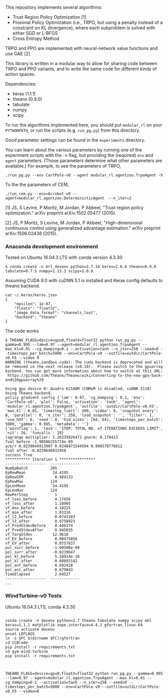This repository implements several algorithms:

- Trust Region Policy Optimization [1]
- Proximal Policy Optimization (i.e., TRPO, but using a penalty instead of a constraint on KL divergence), where each subproblem is solved with either SGD or L-BFGS
- Cross Entropy Method

TRPO and PPO are implemented with neural-network value functions and use GAE [2].


This library is written in a modular way to allow for sharing code between TRPO and PPO variants, and to write the same code for different kinds of action spaces.

Dependencies:

- keras (1.1.1)
- theano (0.9.0)
- tabulate
- numpy
- scipy


To run the algorithms implemented here, you should put `modular_rl` on your `PYTHONPATH`, or run the scripts (e.g. `run_pg.py`) from this directory.

Good parameter settings can be found in the `experiments` directory.

You can learn about the various parameters by running one of the experiment scripts with the `-h` flag, but providing the (required) `env` and `agent` parameters. (Those parameters determine what other parameters are available.) For example, to see the parameters of TRPO,

    ./run_pg.py --env CartPole-v0 --agent modular_rl.agentzoo.TrpoAgent -h

To the the parameters of CEM,

    ./run_cem.py --env=Acrobot-v0 --agent=modular_rl.agentzoo.DeterministicAgent  --n_iter=2


[1] JS, S Levine, P Moritz, M Jordan, P Abbeel, "Trust region policy optimization." arXiv preprint arXiv:1502.05477 (2015).

[2] JS, P Moritz, S Levine, M Jordan, P Abbeel, "High-dimensional continuous control using generalized advantage estimation." arXiv preprint arXiv:1506.02438 (2015).


### Anaconda development environment
Tested on Ubuntu 16.04.3 LTS with conda version 4.3.30
```
$ conda create -n mrl_devenv python=2.7.14 keras=2.0.8 theano=0.9.0 tabulate=0.7.5 numpy=1.13.3 scipy=1.0.0
```
Assuming CUDA 8.0 with cuDNN 5.1 is installed and Keras config defaults to theano backend.
```
cat ~/.keras/keras.json
{
    "epsilon": 1e-07,
    "floatx": "float32",
    "image_data_format": "channels_last",
    "backend": "theano"
}
```
The code works
```
$ THEANO_FLAGS=device=gpu0,floatX=float32 python run_pg.py --gamma=0.995 --lam=0.97 --agent=modular_rl.agentzoo.TrpoAgent --max_kl=0.01 --cg_damping=0.1 --activation=tanh --n_iter=250 --seed=0 --timesteps_per_batch=5000 --env=CartPole-v0 --outfile=outdir/CartPole-v0.h5 --video 0
WARNING (theano.sandbox.cuda): The cuda backend is deprecated and will be removed in the next release (v0.10).  Please switch to the gpuarray backend. You can get more information about how to switch at this URL:
 https://github.com/Theano/Theano/wiki/Converting-to-the-new-gpu-back-end%28gpuarray%29

Using gpu device 0: Quadro K2100M (CNMeM is disabled, cuDNN 5110)
Using Theano backend.
policy gradient config {'lam': 0.97, 'cg_damping': 0.1, 'env': 'CartPole-v0', 'plot': False, 'activation': 'tanh', 'agent': 'modular_rl.agentzoo.TrpoAgent', 'outfile': 'outdir/CartPole-v0.h5', 'max_kl': 0.01, 'timestep_limit': 200, 'video': 0, 'snapshot_every': 0, 'parallel': 0, 'n_iter': 250, 'load_snapshot': '', 'filter': 1, 'use_hdf': 0, 'seed': 0, 'hid_sizes': [64, 64], 'timesteps_per_batch': 5000, 'gamma': 0.995, 'metadata': ''}
{'warnflag': 1, 'task': 'STOP: TOTAL NO. of ITERATIONS EXCEEDS LIMIT', 'nit': 26, 'funcalls': 29}
lagrange multiplier: 1.20235826472 gnorm: 0.178423
fval before -1.90506255774e-09
a/e/r 0.0239646913907 0.0240471544504 0.996570776812
fval after -0.0239646932958
success True
*********** Iteration 1 ****************
------------------  -------------
NumEpBatch          205
EpRewMean            24.4195
EpRewSEM              0.984133
EpRewMax            124
EpLenMean            24.4195
EpLenMax            124
RewPerStep            1
vf_loss_before        4.17656
vf_loss_after         1.10905
vf_mse_before         4.10225
vf_mse_after          1.03316
vf_l2_before          0.0743103
vf_l2_after           0.0758923
vf_PredStdevBefore    0.446174
vf_PredStdevAfter     0.945035
vf_TargStdev         12.9618
vf_EV_before          0.00475856
vf_EV_after           0.0757837
pol_surr_before      -1.90506e-09
pol_surr_after       -0.0239647
pol_kl_before         5.20914e-10
pol_kl_after          0.00892142
pol_ent_before        0.692428
pol_ent_after         0.679043
TimeElapsed           2.64527
------------------  -------------
...
```

### WindTurbine-v0 Tests
Ubuntu 16.04.3 LTS, conda 4.3.30
```

conda create -n devenv python=2.7 theano tabulate numpy scipy mkl keras=1.1.1 matplotlib zope.interface=4.4.2 gfortran_linux-64
source activate devenv
unset LDFLAGS
ln -s $FC $(dirname $FC)/gfortran
cd CCBlade
pip install -r requirements.txt
cd gym-wind-turbine
pip install -r requirements.txt



THEANO_FLAGS=device=gpu0,floatX=float32 python run_pg.py --gamma=0.995 --lam=0.97 --agent=modular_rl.agentzoo.TrpoAgent --max_kl=0.01 --cg_damping=0.1 --activation=tanh --n_iter=250 --seed=0 --timesteps_per_batch=5000 --env=CartPole-v0 --outfile=outdir/CartPole-v0.h5 --video=0

```